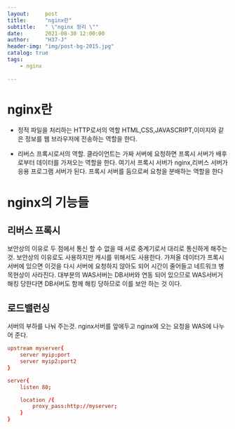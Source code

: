 ```yaml
---
layout:     post
title:      "nginx란"
subtitle:   " \"nginx 정리 \""
date:       2021-08-30 12:00:00
author:     "H37-J"
header-img: "img/post-bg-2015.jpg"
catalog: true
tags:
    - nginx
    
---
```


# nginx란
* 정적 파일을 처리하는 HTTP로서의 역할 HTML,CSS,JAVASCRIPT,이미지와 같은 정보를 웹 브라우저에 전송하는 역할을 한다.

* 리버스 프록시로서의 역할. 클라이언트는 가짜 서버에 요청하면 프록시 서버가 배후로부터 데이터를 가져오는 역할을 한다. 여기서 프록시 서버가 nginx,리버스 서버가 응용 프로그램 서버가 된다. 프록시 서버를 둠으로써 요청을 분배하는 역할을 한다

# nginx의 기능들

## 리버스 프록시
보안상의 이유로 두 점에서 통신 할 수 없을 때 서로 중계기로서 대리로 통신하게 해주는 것.
보안상의 이유로도 사용하지만 캐시를 위해서도 사용한다. 가져올 데이터가 프록시 서버에 있으면 이것을 다시 서버에 요청하지 않아도 되어 시간이 줄어들고 네트워크 병목현상이 사라진다.
대부분의 WAS서버는 DB서버와 연동 되어 있으므로 WAS서버거 해킹 당한다면 DB서버도 함께 해킹 당하므로 이를 보안 하는 것 이다.

## 로드밸런싱
서버의 부하를 나눠 주는것.
nginx서버를 앞에두고 nginx에 오는 요청을 WAS에 나누어 준다.

```conf
upstream myserver{
    server myip:port
    server myip2:port2
}

server{
    listen 80;

    location /{
        proxy_pass:http://myserver;
    }
}
```




